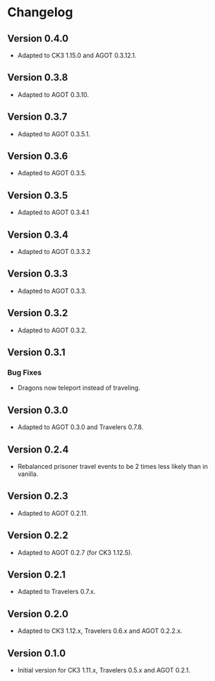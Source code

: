 # Changelog

## Version 0.4.0

* Adapted to CK3 1.15.0 and AGOT 0.3.12.1.

## Version 0.3.8

* Adapted to AGOT 0.3.10.

## Version 0.3.7

* Adapted to AGOT 0.3.5.1.

## Version 0.3.6

* Adapted to AGOT 0.3.5.

## Version 0.3.5

* Adapted to AGOT 0.3.4.1

## Version 0.3.4

* Adapted to AGOT 0.3.3.2

## Version 0.3.3

* Adapted to AGOT 0.3.3.

## Version 0.3.2

* Adapted to AGOT 0.3.2.

## Version 0.3.1

### Bug Fixes

* Dragons now teleport instead of traveling.

## Version 0.3.0

* Adapted to AGOT 0.3.0 and Travelers 0.7.8.

## Version 0.2.4

* Rebalanced prisoner travel events to be 2 times less likely than in vanilla.

## Version 0.2.3

* Adapted to AGOT 0.2.11.

## Version 0.2.2

* Adapted to AGOT 0.2.7 (for CK3 1.12.5).

## Version 0.2.1

* Adapted to Travelers 0.7.x.

## Version 0.2.0

* Adapted to CK3 1.12.x, Travelers 0.6.x and AGOT 0.2.2.x.

## Version 0.1.0

* Initial version for CK3 1.11.x, Travelers 0.5.x and AGOT 0.2.1.
